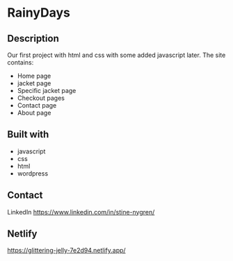 # RainyDays

## Description

Our first project with html and css with some added javascript later.
The site contains:

- Home page
- jacket page
- Specific jacket page
- Checkout pages
- Contact page
- About page

## Built with

- javascript
- css
- html
- wordpress

## Contact

LinkedIn https://www.linkedin.com/in/stine-nygren/

## Netlify

https://glittering-jelly-7e2d94.netlify.app/
